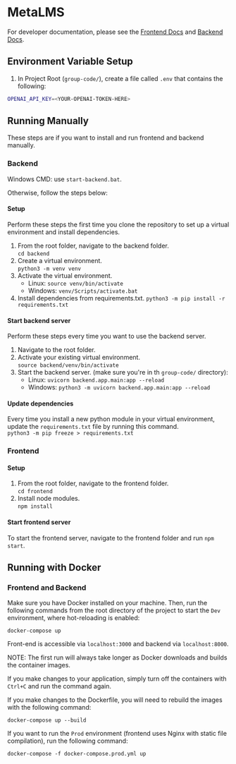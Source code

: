 # MetaLMS
For developer documentation, please see the [Frontend Docs](./documentation/FRONTEND-DOCS.md) and [Backend Docs](./documentation/BACKEND-DOCS.md).

## Environment Variable Setup
1. In Project Root (`group-code/`), create a file called `.env` that contains the following:
```bash
OPENAI_API_KEY=<YOUR-OPENAI-TOKEN-HERE>
```

## Running Manually
These steps are if you want to install and run frontend and backend manually.

### Backend

Windows CMD: use `start-backend.bat`.

Otherwise, follow the steps below:

#### Setup

Perform these steps the first time you clone the repository to set up a virtual environment and install dependencies.

1. From the root folder, navigate to the backend folder.  
   `cd backend`
2. Create a virtual environment.  
   `python3 -m venv venv`
3. Activate the virtual environment.  
   - Linux: `source venv/bin/activate`
   - Windows: `venv/Scripts/activate.bat`
4. Install dependencies from requirements.txt.
   `python3 -m pip install -r requirements.txt`

#### Start backend server

Perform these steps every time you want to use the backend server.

1. Navigate to the root folder.
2. Activate your existing virtual environment.  
   `source backend/venv/bin/activate`
3. Start the backend server. (make sure you're in th `group-code/` directory):
   - Linux: `uvicorn backend.app.main:app --reload`
   - Windows: `python3 -m uvicorn backend.app.main:app --reload`

#### Update dependencies

Every time you install a new python module in your virtual environment, update the `requirements.txt` file by running this command.  
`python3 -m pip freeze > requirements.txt`

### Frontend

#### Setup

1. From the root folder, navigate to the frontend folder.  
   `cd frontend`
2. Install node modules.  
   `npm install`

#### Start frontend server

To start the frontend server, navigate to the frontend folder and run `npm start`.

## Running with Docker
### Frontend and Backend
Make sure you have Docker installed on your machine. Then, run the following commands from the root directory of the project to start the `Dev` environment, where hot-reloading is enabled:

```
docker-compose up
```

Front-end is accessible via `localhost:3000` and backend via `localhost:8000`.

NOTE: The first run will always take longer as Docker downloads and builds the container images.

If you make changes to your application, simply turn off the containers with `Ctrl+C` and run the command again.

If you make changes to the Dockerfile, you will need to rebuild the images with the following command:

```
docker-compose up --build
```

If you want to run the `Prod` environment (frontend uses Nginx with static file compilation), run the following command:

```
docker-compose -f docker-compose.prod.yml up
```
